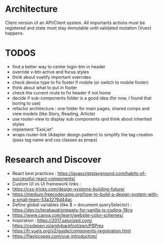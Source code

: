 
# Architecture

Client version of an API/Client system. All importants actions must be registered and state must stay immutable until validated mutation (Vuex) happens.

# TODOS

- find a better way to center login-btn in header
- override v-btn active and focus styles
- think about vuetify important overrides 
- check device type to fix footer if mobile (or switch to mobile footer)
- think about what to put in footer
- check the current route to fix header if not home
- decide if sub-components folder is a good idea (for now, I found that boring to use)
- refactor architecture : one folder for main pages, shared comps and view models (like Story, Reading, Article)
- use router-view to display sub components qnd think about inherited styles
- implement "ExoList"
- wraps router-link (Adapter design pattern) to simplify the tag creation (pass tag name and css classes as props)

# Research and Discover

- React best practices : https://javascriptplayground.com/habits-of-successful-react-components/
- Custom UI vs UI framework links :
 - https://css-tricks.com/design-systems-building-future/
 - https://medium.freecodecamp.org/how-to-build-a-design-system-with-a-small-team-53a3276d44ac
 - Define global variables (like $ = document.querySelector) : https://dev.to/terabaud/snippets-for-vanilla-js-coding-19cg
 - https://www.canva.com/learn/website-color-schemes/
 - Inspiration : 
 https://2017.saturized.com/ 
 https://codepen.io/andybarefoot/pen/PBPrex
 - https://fr.vuejs.org/v2/guide/components-registration.html
 - https://flaviocopes.com/vue-introduction/


